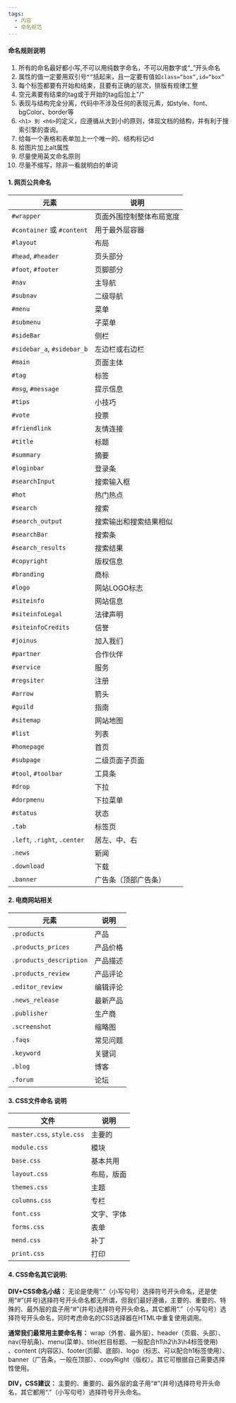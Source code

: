 ```yaml
---
tags:
  - 内容
  - 命名规范
---
```

#### 命名规则说明

1. 所有的命名最好都小写,不可以用纯数字命名，不可以用数字或“_”开头命名
2. 属性的值一定要用双引号`“”`括起来，且一定要有值如`class=“box”,id=“box”`
3. 每个标签都要有开始和结束，且要有正确的层次，排版有规律工整
4. 空元素要有结束的tag或于开始的tag后加上"/"
5. 表现与结构完全分离，代码中不涉及任何的表现元素，如style、font、bgColor、border等
6. `<h1> 到 <h6>`的定义，应遵循从大到小的原则，体现文档的结构，并有利于搜索引擎的查询。
7. 给每一个表格和表单加上一个唯一的、结构标记id
8. 给图片加上alt属性
9. 尽量使用英文命名原则
10. 尽量不缩写，除非一看就明白的单词

#### 1. 网页公共命名

| 元素 | 说明 |
| -------- | ------- |
| `#wrapper` | 页面外围控制整体布局宽度 |
| `#container` 或 `#content` | 用于最外层容器 |
| `#layout` | 布局 |
| `#head`, `#header` | 页头部分 |
| `#foot`, `#footer` | 页脚部分 |
| `#nav` | 主导航 |
| `#subnav` | 二级导航 |
| `#menu` | 菜单 |
| `#submenu` | 子菜单 |
| `#sideBar` | 侧栏 |
| `#sidebar_a`, `#sidebar_b` | 左边栏或右边栏 |
| `#main` | 页面主体 |
| `#tag` | 标签 |
| `#msg`, `#message` | 提示信息 |
| `#tips` | 小技巧 |
| `#vote` | 投票 |
| `#friendlink` | 友情连接 |
| `#title` | 标题 |
| `#summary` | 摘要 |
| `#loginbar` | 登录条 |
| `#searchInput` | 搜索输入框 |
| `#hot` | 热门热点 |
| `#search` | 搜索 |
| `#search_output` | 搜索输出和搜索结果相似 |
| `#searchBar` | 搜索条 |
| `#search_results` | 搜索结果 |
| `#copyright` | 版权信息 |
| `#branding` | 商标 |
| `#logo` | 网站LOGO标志 |
| `#siteinfo` | 网站信息 |
| `#siteinfoLegal` | 法律声明 |
| `#siteinfoCredits` | 信誉 |
| `#joinus` | 加入我们 |
| `#partner` | 合作伙伴 |
| `#service` | 服务 |
| `#regsiter` | 注册 |
| `#arrow` | 箭头 |
| `#guild` | 指南 |
| `#sitemap` | 网站地图 |
| `#list` | 列表 |
| `#homepage` | 首页 |
| `#subpage` | 二级页面子页面 |
| `#tool`, `#toolbar` | 工具条 |
| `#drop` | 下拉 |
| `#dorpmenu` | 下拉菜单 |
| `#status` | 状态 |
| `.tab` | 标签页 |
| `.left`, `.right`, `.center` | 居左、中、右 |
| `.news` | 新闻 |
| `.download` | 下载 |
| `.banner` | 广告条（顶部广告条） |

#### 2. 电商网站相关

| 元素 | 说明 |
| -------- | ------- |
| `.products` | 产品 |
| `.products_prices` | 产品价格 |
| `.products_description` | 产品描述 |
| `.products_review` | 产品评论 |
| `.editor_review` | 编辑评论 |
| `.news_release` | 最新产品 |
| `.publisher` | 生产商 |
| `.screenshot` | 缩略图 |
| `.faqs` | 常见问题 |
| `.keyword` | 关键词 |
| `.blog` | 博客 |
| `.forum` | 论坛 |

#### 3. CSS文件命名 说明

| 文件 | 说明 |
| -------- | ------- |
| `master.css`, `style.css` | 主要的 |
| `module.css` | 模块 |
| `base.css` | 基本共用 |
| `layout.css` | 布局，版面 |
| `themes.css` | 主题 |
| `columns.css` | 专栏 |
| `font.css` | 文字、字体 |
| `forms.css` | 表单 |
| `mend.css` | 补丁 |
| `print.css` | 打印 |

#### 4. CSS命名其它说明:

**DIV+CSS命名小结：** 无论是使用“.”（小写句号）选择符号开头命名，还是使用“#”(井号)选择符号开头命名都无所谓，但我们最好遵循，主要的、重要的、特殊的、最外层的盒子用“#”(井号)选择符号开头命名，其它都用“.”（小写句号）选择符号开头命名，同时考虑命名的CSS选择器在HTML中重复使用调用。

**通常我们最常用主要命名有：** wrap（外套、最外层）、header（页眉、头部）、nav(导航条)、menu(菜单)、title(栏目标题、一般配合h1\h2\h3\h4标签使用)  
、content (内容区)、footer(页脚、底部)、logo（标志、可以配合h1标签使用）、banner（广告条，一般在顶部）、copyRight（版权）。其它可根据自己需要选择性使用。

**DIV，CSS建议：** 主要的、重要的、最外层的盒子用“#”(井号)选择符号开头命名，其它都用“.”（小写句号）选择符号开头命名。


